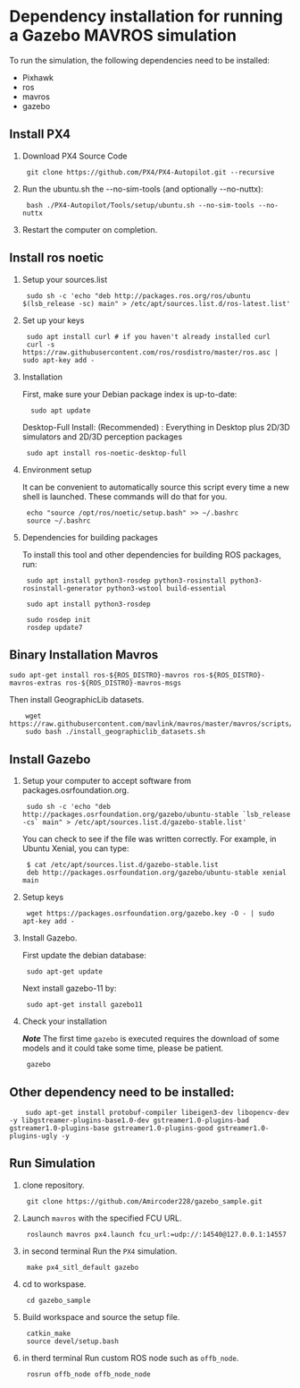 # Dependency installation for running a Gazebo MAVROS simulation

To run the simulation, the following dependencies need to be installed:
* Pixhawk
* ros
* mavros
* gazebo
## Install PX4
1. Download PX4 Source Code

        git clone https://github.com/PX4/PX4-Autopilot.git --recursive
2. Run the ubuntu.sh the --no-sim-tools (and optionally --no-nuttx):

        bash ./PX4-Autopilot/Tools/setup/ubuntu.sh --no-sim-tools --no-nuttx
3. Restart the computer on completion.
## Install ros noetic
1. Setup your sources.list

        sudo sh -c 'echo "deb http://packages.ros.org/ros/ubuntu $(lsb_release -sc) main" > /etc/apt/sources.list.d/ros-latest.list'
2. Set up your keys

        sudo apt install curl # if you haven't already installed curl
        curl -s https://raw.githubusercontent.com/ros/rosdistro/master/ros.asc | sudo apt-key add -
3. Installation
    
    First, make sure your Debian package index is up-to-date: 

         sudo apt update

    Desktop-Full Install: (Recommended) : Everything in Desktop plus 2D/3D simulators and 2D/3D perception packages 

        sudo apt install ros-noetic-desktop-full
4. Environment setup

    It can be convenient to automatically source this script every time a new shell is launched. These commands will do that for you. 

        echo "source /opt/ros/noetic/setup.bash" >> ~/.bashrc
        source ~/.bashrc

5. Dependencies for building packages

    To install this tool and other dependencies for building ROS packages, run: 

        sudo apt install python3-rosdep python3-rosinstall python3-rosinstall-generator python3-wstool build-essential

        sudo apt install python3-rosdep

        sudo rosdep init
        rosdep update7     
## Binary Installation Mavros

    sudo apt-get install ros-${ROS_DISTRO}-mavros ros-${ROS_DISTRO}-mavros-extras ros-${ROS_DISTRO}-mavros-msgs

Then install GeographicLib datasets.

        wget https://raw.githubusercontent.com/mavlink/mavros/master/mavros/scripts/install_geographiclib_datasets.sh
        sudo bash ./install_geographiclib_datasets.sh

## Install Gazebo

1. Setup your computer to accept software from packages.osrfoundation.org.

        sudo sh -c 'echo "deb http://packages.osrfoundation.org/gazebo/ubuntu-stable `lsb_release -cs` main" > /etc/apt/sources.list.d/gazebo-stable.list'

    You can check to see if the file was written correctly. For example, in Ubuntu Xenial, you can type:

        $ cat /etc/apt/sources.list.d/gazebo-stable.list
        deb http://packages.osrfoundation.org/gazebo/ubuntu-stable xenial main

1. Setup keys

        wget https://packages.osrfoundation.org/gazebo.key -O - | sudo apt-key add -

1. Install Gazebo.

    First update the debian database:

        sudo apt-get update

    Next install gazebo-11 by:

        sudo apt-get install gazebo11

1. Check your installation

    ***Note*** The first time `gazebo` is executed requires the download of some models and it could take some time, please be patient.

        gazebo

## Other dependency need to be installed:

        sudo apt-get install protobuf-compiler libeigen3-dev libopencv-dev -y libgstreamer-plugins-base1.0-dev gstreamer1.0-plugins-bad gstreamer1.0-plugins-base gstreamer1.0-plugins-good gstreamer1.0-plugins-ugly -y

## Run Simulation
1. clone repository.

        git clone https://github.com/Amircoder228/gazebo_sample.git

2. Launch `mavros` with the specified FCU URL.

        roslaunch mavros px4.launch fcu_url:=udp://:14540@127.0.0.1:14557

3. in second terminal Run the `PX4` simulation.

        make px4_sitl_default gazebo
        
4. cd to workspase.

        cd gazebo_sample
5. Build workspace and source the setup file.

        catkin_make
        source devel/setup.bash
6. in therd terminal Run custom ROS node such as `offb_node`.

        rosrun offb_node offb_node_node 
